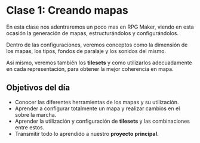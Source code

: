 # Clase 1: Creando mapas

En esta clase nos adentraremos un poco mas en RPG Maker, viendo en esta ocasión la generación de mapas, estructurándolos y configurándolos.

Dentro de las configuraciones, veremos conceptos como la dimensión de los mapas, los tipos, fondos de paralaje y los sonidos del mismo.

Asi mismo, veremos también los **tilesets** y como utilizarlos adecuadamente en cada representación, para obtener la mejor coherencia en mapa.

## Objetivos del día

- Conocer las diferentes herramientas de los mapas y su utilización.
- Aprender a configurar totalmente un mapa y realizar cambios en el sobre la marcha.
- Aprender la utilización y configuración de **tilesets** y las combinaciones entre estos.
- Transmitir todo lo aprendido a nuestro **proyecto principal**. 



